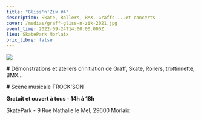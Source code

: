 ```yaml
---
title: "Gliss'n'Zik #4"
description: Skate, Rollers, BMX, Graffs....et concerts
cover: /medias/graff-gliss-n-zik-2021.jpg
event_time: 2022-09-24T14:00:00.000Z
lieu: SkatePark Morlaix
prix_libre: false
---
```

![](/medias/graff-gliss-n-zik-2021.jpg)

**\#** Démonstrations et ateliers d'initiation de Graff, Skate, Rollers, trottinnette, BMX...

**\#** Scène musicale TROCK'SON

**Gratuit et ouvert à tous - 14h à 18h**

SkatePark - 9 Rue Nathalie le Mel, 29600 Morlaix